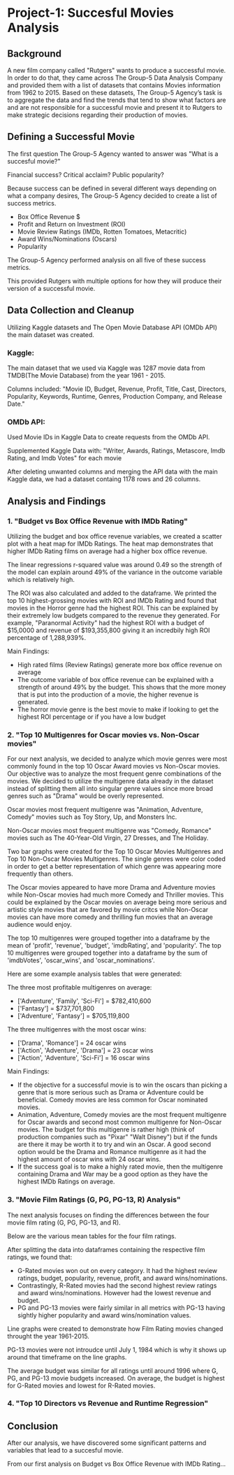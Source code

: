 # Project-1: Succesful Movies Analysis

## Background

A new film company called "Rutgers" wants to produce a successful movie. In order to do that, they came across The Group-5 Data Analysis Company and provided them with a list of datasets that contains Movies information from 1962 to 2015. Based on these datasets, The Group-5 Agency’s task is to aggregate the data and find the trends that tend to show what factors are and are not responsible for a successful movie and present it to Rutgers to make strategic decisions regarding their production of movies.

## Defining a Successful Movie
The first question The Group-5 Agency wanted to answer was "What is a succesful movie?" 

Financial success? Critical acclaim? Public popularity? 

Because success can be defined in several different ways depending on what a company desires, The Group-5 Agency decided to create a list of success metrics.

- Box Office Revenue $
- Profit and Return on Investment (ROI)
- Movie Review Ratings (IMDb, Rotten Tomatoes, Metacritic)
- Award Wins/Nominations (Oscars)
- Popularity

The Group-5 Agency performed analysis on all five of these success metrics. 

This provided Rutgers with multiple options for how they will produce their version of a successful movie.

## Data Collection and Cleanup
Utilizing Kaggle datasets and The Open Movie Database API (OMDb API) the main dataset was created.

### Kaggle: 
The main dataset that we used via Kaggle was 1287 movie data from TMDB(The Movie Database) from the year 1961 - 2015.

Columns included: 
"Movie ID, Budget, Revenue, Profit, Title, Cast, Directors, Popularity, Keywords, Runtime, Genres, Production Company, and Release Date."

### OMDb API: 
Used Movie IDs in Kaggle Data to create requests from the OMDb API.

Supplemented Kaggle Data with:
"Writer, Awards, Ratings, Metascore, Imdb Rating, and Imdb Votes" for each movie

After deleting unwanted columns and merging the API data with the main Kaggle data, we had a dataset containg 1178 rows and 26 columns.

## Analysis and Findings
### 1. "Budget vs Box Office Revenue with IMDb Rating"
Utilizing the budget and box office revenue variables, we created a scatter plot with a heat map for IMDb Ratings. The heat map demonstrates that higher IMDb Rating films on average had a higher box office revenue. 

The linear regressions r-squared value was around 0.49 so the strength of the model can explain around 49% of the variance in the outcome variable which is relatively high. 

The ROI was also calculated and added to the dataframe. We printed the top 10 highest-grossing movies with ROI and IMDb Rating and found that movies in the Horror genre had the highest ROI. This can be explained by their extremely low budgets compared to the revenue they generated. For example, "Paranormal Activity" had the highest ROI with a budget of $15,0000 and revenue of $193,355,800 giving it an incredbily high ROI percentage of 1,288,939%.

Main Findings: 
- High rated films (Review Ratings) generate more box office revenue on average
- The outcome variable of box office revenue can be explained with a strength of around 49% by the budget. This shows that the more money that is put into the production of a movie, the higher revenue is generated. 
- The horror movie genre is the best movie to make if looking to get the highest ROI percentage or if you have a low budget

### 2. "Top 10 Multigenres for Oscar movies vs. Non-Oscar movies"
For our next analysis, we decided to analyze which movie genres were most commonly found in the top 10 Oscar Award movies vs Non-Oscar movies. Our objective was to analyze the most frequent genre combinations of the movies. We decided to utilize the multigenre data already in the dataset instead of splitting them all into singular genre values since more broad genres such as "Drama" would be overly represented.

Oscar movies most frequent multigenre was "Animation, Adventure, Comedy" movies such as Toy Story, Up, and Monsters Inc.

Non-Oscar movies most frequent multigenre was  "Comedy, Romance" movies such as The 40-Year-Old Virgin, 27 Dresses, and The Holiday.

Two bar graphs were created for the Top 10 Oscar Movies Multigenres and Top 10 Non-Oscar Movies Multigenres. The single genres were color coded in order to get a better representation of which genre was appearing more frequently than others.

The Oscar movies appeared to have more Drama and Adventure movies while Non-Oscar movies had much more Comedy and Thriller movies. This could be explained by the Oscar movies on average being more serious and artistic style movies that are favored by movie critcs while Non-Oscar movies can have more comedy and thrilling fun movies that an average audience would enjoy.

The top 10 multigenres were grouped together into a dataframe by the mean of 'profit', 'revenue', 'budget', 'imdbRating', and 'popularity'.
The top 10 multigenres were grouped together into a dataframe by the sum of 'imdbVotes', 'oscar_wins', and 'oscar_nominations'.

Here are some example analysis tables that were generated:

The three most profitable multigenres on average: 
- ['Adventure', 'Family', 'Sci-Fi']	= $782,410,600
- ['Fantasy'] =	$737,701,800
- ['Adventure', 'Fantasy'] = $705,119,800

The three multigenres with the most oscar wins: 
- ['Drama', 'Romance'] = 24 oscar wins
- ['Action', 'Adventure', 'Drama'] = 23	oscar wins
- ['Action', 'Adventure', 'Sci-Fi']	= 16 oscar wins

Main Findings: 
- If the objective for a successful movie is to win the oscars than picking a genre that is more serious such as Drama or Adventure could be beneficial. Comedy movies are less common for Oscar nominated movies.
- Animation, Adventure, Comedy movies are the most frequent multigenre for Oscar awards and second most common multigenre for Non-Oscar movies. The budget for this multigenre is rather high (think of production companies such as "Pixar" "Walt Disney") but if the funds are there it may be worth it to try and win an Oscar. A good second option would be the Drama and Romance multigenre as it had the highest amount of oscar wins with 24 oscar wins.
- If the success goal is to make a highly rated movie, then the multigenre containing Drama and War may be a good option as they have the highest IMDb Ratings on average.

### 3. "Movie Film Ratings (G, PG, PG-13, R) Analysis"
The next analysis focuses on finding the differences between the four movie film rating (G, PG, PG-13, and R).

Below are the various mean tables for the four film ratings.

After splitting the data into dataframes containing the respective film ratings, we found that:
- G-Rated movies won out on every category. It had the highest review ratings, budget, popularity, revenue, profit, and award wins/nominations.
- Contrastingly, R-Rated movies had the second highest review ratings and award wins/nominations. However had the lowest revenue and budget.
- PG and PG-13 movies were fairly similar in all metrics with PG-13 having sightly higher popularity and award wins/nomination values.

Line graphs were created to demonstrate how Film Rating movies changed throught the year 1961-2015.

PG-13 movies were not introudce until July 1, 1984 which is why it shows up around that timeframe on the line graphs.

The average budget was similar for all ratings until around 1996 where G, PG, and PG-13 movie budgets increased. On average, the budget is highest for G-Rated movies and lowest for R-Rated movies.


### 4. "Top 10 Directors vs Revenue and Runtime Regression"

## Conclusion
After our analysis, we have discovered some significant patterns and variables that lead to a succesful movie. 

From our first analysis on Budget vs Box Office Revenue with IMDb Rating...


